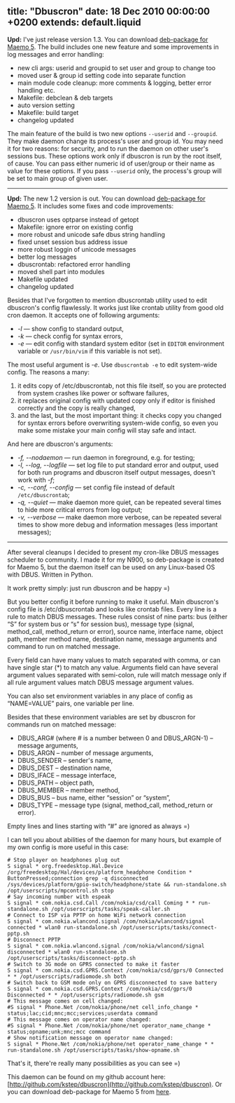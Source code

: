 title: "Dbuscron"
date: 18 Dec 2010 00:00:00 +0200
extends: default.liquid
---
**Upd:** I've just release version 1.3. You can download [deb-package for Maemo 5](../../../download/71). The build includes one new feature and some improvements in log messages and error handling:

  - new cli args: userid and groupid to set user and group to change too
  - moved user & group id setting code into separate function
  - main module code cleanup: more comments & logging, better error handling etc.
  - Makefile: debclean & deb targets
  - auto version setting
  - Makefile: build target
  - changelog updated

The main feature of the build is two new options `--userid` and `--groupid`. They make daemon change its process's user and group id. You may need it for two reasons: for security, and to run the daemon on other user's sessions bus. These options work only if dbuscron is run by the root itself, of cause. You can pass either numeric id of user/group or their name as value for these options. If you pass `--userid` only, the process's group will be set to main group of given user.

* * *

**Upd:** The new 1.2 version is out. You can download [deb-package for Maemo 5](../../../download/70). It includes some fixes and code improvements:

  - dbuscron uses optparse instead of getopt
  - Makefile: ignore error on existing config
  - more robust and unicode safe dbus string handling
  - fixed unset session bus address issue
  - more robust loggin of unicode messages
  - better log messages
  - dbuscrontab: refactored error handling
  - moved shell part into modules
  - Makefile updated
  - changelog updated

Besides that I've forgotten to mention dbuscrontab utility used to edit dbuscron's config flawlessly. It works just like crontab utility from good old cron daemon. It accepts one of following arguments:

  - _-l_ — show config to standard output,
  - _-k_ — check config for syntax errors,
  - _-e_ — edit config with standard system editor (set in `EDITOR` environment variable or `/usr/bin/vim` if this variable is not set).

The most useful argument is _-e_. Use `dbuscrontab -e` to edit system-wide config. The reasons a many:

  1. it edits copy of /etc/dbuscrontab, not this file itself, so you are protected from system crashes like power or software failures,
  2. it replaces original config with updated copy only if editor is finished correctly and the copy is really changed,
  3. and the last, but the most important thing: it checks copy you changed for syntax errors before overwriting system-wide config, so even you make some mistake your main config will stay safe and intact.

And here are dbuscron's arguments:

  - _-f, --nodaemon_ — run daemon in foreground, e.g. for testing;
  - _-l, --log, --logfile_ — set log file to put standard error and output, used for both run programs and dbuscron itself output messages, doesn't work with _-f_;
  - _-c, --conf, --config_ — set config file instead of default `/etc/dbuscrontab`;
  - _-q, --quiet_ — make daemon more quiet, can be repeated several times to hide more critical errors from log output;
  - _-v, --verbose_ — make daemon more verbose, can be repeated several times to show more debug and information messages (less important messages);

* * *

After several cleanups I decided to present my cron-like DBUS messages scheduler to community. I made it for my N900, so deb-package is created for Maemo 5, but the daemon itself can be used on any Linux-based OS with DBUS. Written in Python.

It work pretty simply: just run dbuscron and be happy =)

But you better config it before running to make it useful. Main dbuscron's config file is /etc/dbuscrontab and looks like crontab files. Every line is a rule to match DBUS messages. These rules consist of nine parts: bus (either “S” for system bus or “s” for session bus), message type (signal, method_call, method_return or error), source name, interface name, object path, member method name, destination name, message arguments and command to run on matched message.

Every field can have many values to match separated with comma, or can have single star (*) to match any value. Arguments field can have several argument values separated with semi-colon, rule will match message only if all rule argument values match DBUS message argument values.

You can also set environment variables in any place of config as “NAME=VALUE” pairs, one variable per line.

Besides that these environment variables are set by dbuscron for commands run on matched message:

  - DBUS_ARG# (where # is a number between 0 and DBUS_ARGN-1) – message arguments,
  - DBUS_ARGN – number of message arguments,
  - DBUS_SENDER – sender's name,
  - DBUS_DEST – destination name,
  - DBUS_IFACE – message interface,
  - DBUS_PATH – object path,
  - DBUS_MEMBER – member method,
  - DBUS_BUS – bus name, either “session” or “system”,
  - DBUS_TYPE – message type (signal, method_call, method_return or error).

Empty lines and lines starting with “#” are ignored as always =)

I can tell you about abilities of the daemon for many hours, but example of my own config is more useful in this case:

    # Stop player on headphones plug out
    S signal * org.freedesktop.Hal.Device /org/freedesktop/Hal/devices/platform_headphone Condition * ButtonPressed;connection grep -q disconnected /sys/devices/platform/gpio-switch/headphone/state && run-standalone.sh /opt/userscripts/mpcontrol.sh stop
    # Say incoming number with espeak
    S signal * com.nokia.csd.Call /com/nokia/csd/call Coming * * run-standalone.sh /opt/userscripts/tasks/speak-caller.sh
    # Connect to ISP via PPTP on home WiFi network connection
    S signal * com.nokia.wlancond.signal /com/nokia/wlancond/signal connected * wlan0 run-standalone.sh /opt/userscripts/tasks/connect-pptp.sh
    # Disconnect PPTP
    S signal * com.nokia.wlancond.signal /com/nokia/wlancond/signal disconnected * wlan0 run-standalone.sh /opt/userscripts/tasks/disconnect-pptp.sh
    # Switch to 3G mode on GPRS connected to make it faster
    S signal * com.nokia.csd.GPRS.Context /com/nokia/csd/gprs/0 Connected * * /opt/userscripts/radiomode.sh both
    # Switch back to GSM mode only on GPRS disconnected to save battery
    S signal * com.nokia.csd.GPRS.Context /com/nokia/csd/gprs/0 Disconnected * * /opt/userscripts/radiomode.sh gsm
    # This message comes on cell changed:
    #S signal * Phone.Net /com/nokia/phone/net cell_info_change * status;lac;cid;mnc;mcc;services;userdata command
    # This message comes on operator name changed:
    #S signal * Phone.Net /com/nokia/phone/net operator_name_change * status;opname;unk;mnc;mcc command
    # Show notification message on operator name changed:
    S signal * Phone.Net /com/nokia/phone/net operator_name_change * * run-standalone.sh /opt/userscripts/tasks/show-opname.sh

That's it, there're really many possibilities as you can see =)

This daemon can be found on my github account here: [http://github.com/kstep/dbuscron](http://github.com/kstep/dbuscron). Or you can download deb-package for Maemo 5 from [here](../../../download/69).
